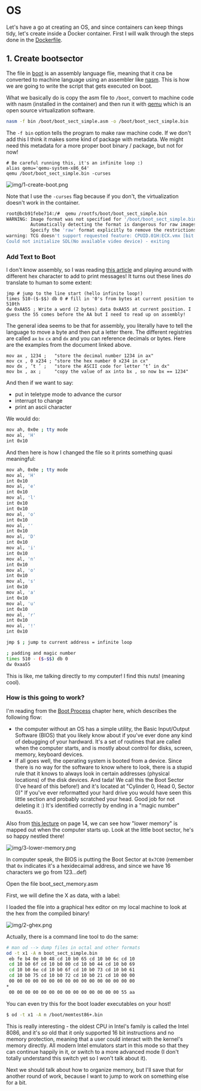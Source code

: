 # OS

Let's have a go at creating an OS, and since containers can keep things tidy, let's create inside a Docker container.
First I will walk through the steps done in the [Dockerfile](Dockerfile).

## 1. Create bootsector
The file in [boot](boot/boot_sect_simple.asm) is an assembly language flie, meaning that it
cna be converted to machine language using an assembler like [nasm](https://www.nasm.us/doc/nasmdoc7.html#section-7.13). 
This is how we are going to write the script that gets executed on boot.

What we basically do is copy the asm file to `/boot`, convert to machine code with nasm (installed 
in the container) and then run it with [qemu](https://www.qemu.org/) which is an open source virtualization software.

```bash
nasm -f bin /boot/boot_sect_simple.asm -o /boot/boot_sect_simple.bin
```

The `-f bin` option tells the program to make raw machine code. If we don't add this I think it makes some kind
of package with metadata. We might need this metadata for a more proper boot binary / package, but not for now!

```
# Be careful running this, it's an infinite loop :)
alias qemu='qemu-system-x86_64'
qemu /boot/boot_sect_simple.bin -curses
```
![img/1-create-boot.png](img/1-create-boot.png)

Note that I use the `-curses` flag because if you don't, the virtualization doesn't work in the container.

```bash
root@bcb91febe714:/#  qemu /rootfs/boot/boot_sect_simple.bin
WARNING: Image format was not specified for '/boot/boot_sect_simple.bin' and probing guessed raw.
         Automatically detecting the format is dangerous for raw images, write operations on block 0 will be restricted.
         Specify the 'raw' format explicitly to remove the restrictions.
warning: TCG doesn't support requested feature: CPUID.01H:ECX.vmx [bit 5]
Could not initialize SDL(No available video device) - exiting
```

### Add Text to Boot
I don't know assembly, so I was reading [this article](http://www.sharetechnote.com/html/OS_WritingOS_BootLoader_asm.html)
and playing around with different hex character to add to print messages! It turns out these lines *do* translate to human to some extent:

```assembly
jmp # jump to the line start (hello infinite loop!)
times 510-($-$$) db 0 # fill in '0's from bytes at current position to 510th
dw 0xAA55 ; Write a word (2 bytes) data 0xAA55 at current position. I guess the 55 comes before the AA but I need to read up on assembly!
```

The general idea seems to be that for assembly, you literally have to tell the language to move a byte and then put a letter there. The different registries are called `ax` `bx` `cx` and `dx` and you can reference decimals or bytes. Here are the examples from the document linked above.

```assembly
mov ax , 1234 ;   "store the decimal number 1234 in ax"
mov cx , 0 x234 ; "store the hex number 0 x234 in cx"
mov dx , ’t ’ ;   "store the ASCII code for letter ’t’ in dx"
mov bx , ax ;     "copy the value of ax into bx , so now bx == 1234"
```

And then if we want to say:

 - put in teletype mode to advance the cursor
 - interrupt to change
 - print an ascii character

We would do:

```bash
mov ah, 0x0e ; tty mode
mov al, 'H'
int 0x10
```

And then here is how I changed the file so it prints something quasi meaningful:

```bash
mov ah, 0x0e ; tty mode
mov al, 'H'
int 0x10
mov al, 'e'
int 0x10
mov al, 'l'
int 0x10
int 0x10
mov al, 'o'
int 0x10
mov al, ''
int 0x10
mov al, 'D'
int 0x10
mov al, 'i'
int 0x10
mov al, 'n'
int 0x10
mov al, 'o'
int 0x10
mov al, 's'
int 0x10
mov al, 'a'
int 0x10
mov al, 'u'
int 0x10
mov al, 'r'
int 0x10
mov al, '!'
int 0x10

jmp $ ; jump to current address = infinite loop

; padding and magic number
times 510 - ($-$$) db 0
dw 0xaa55
```

This is like, me talking directly to my computer! I find this nuts! (meaning cool). 

### How is this going to work?
I'm reading from the [Boot Process](http://www.cs.bham.ac.uk/~exr/lectures/opsys/10_11/lectures/os-dev.pdf) chapter
here, which describes the following flow:
 
 - the computer without an OS has a simple utility, the Basic Input/Output Software (BIOS) that you likely know
about if you've ever done any kind of debugging of your hardward. It's a set of routines that are called when the computer starts, and is mostly about control for disks, screen, memory, keyboard devices. 
 - If all goes well, the operating system is booted from a device. Since there is no way for the software to know where to look, there is a stupid rule that it knows to always look in certain addresses (physical locations) of the disk devices. And tada! We call this the Boot Sector (I've heard of this before!) and it's located at "Cylinder 0, Head 0, Sector 0)" If you've ever reformatted your hard drive you would have seen this little section and probably scratched your head. Good job for not deleting it :) It's identified correctly by ending in a "magic number" `0xaa55`. 

Also from [this lecture](http://www.cs.bham.ac.uk/~exr/lectures/opsys/10_11/lectures/os-dev.pdf) on page 14, we can see how "lower memory" is mapped out when the computer starts up. Look at the little boot sector, he's so happy nestled there!

![img/3-lower-memory.png](img/3-lower-memory.png)

In computer speak, the BIOS is putting the Boot Sector at `0x7C00` (remember that `0x` indicates it's a hexidecaimal address, and since we have 16 characters we go from 123...def) 


Open the file boot_sect_memory.asm

First, we will define the X as data, with a label:



I loaded the file into a graphical hex editor on my local machine to look at the hex from the compiled binary!

![img/2-ghex.png](img/2-ghex.png)

Actually, there is a command line tool to do the same:

```bash
# man od --> dump files in octal and other formats
od -t x1 -A n boot_sect_simple.bin
 eb fe b4 0e b0 48 cd 10 b0 65 cd 10 b0 6c cd 10
 cd 10 b0 6f cd 10 b0 00 cd 10 b0 44 cd 10 b0 69
 cd 10 b0 6e cd 10 b0 6f cd 10 b0 73 cd 10 b0 61
 cd 10 b0 75 cd 10 b0 72 cd 10 b0 21 cd 10 00 00
 00 00 00 00 00 00 00 00 00 00 00 00 00 00 00 00
*
 00 00 00 00 00 00 00 00 00 00 00 00 00 00 55 aa
```

You can even try this for the boot loader executables on your host!

```bash
$ od -t x1 -A n /boot/memtest86+.bin 
```

This is really interesting - the oldest CPU in Intel's family is called the Intel 8086,
and it's *so* old that it only supported 16 bit instructions and no memory protection, 
meaning that a user could interact with the kernel's memory directly. All modern Intel 
emulators start in this mode so that they can continue happily in it, or switch to a more
advanced mode (I don't totally understand this switch yet so I won't talk about it).

Next we should talk about how to organize memory, but I'll save that for another round of work, because I
want to jump to work on something else for a bit.
